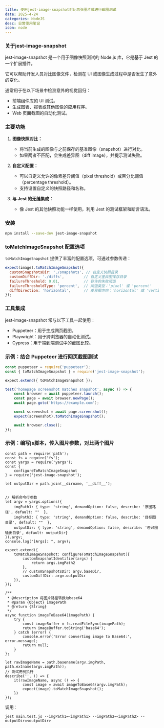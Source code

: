 ```yaml
---
title: 使用jest-image-snapshot对比两张图片或进行截图测试
date: 2025-4-24
categories: NodeJS
desc: 日常使用笔记
icon: node
---
```


### 关于jest-image-snapshot

jest-image-snapshot 是一个用于图像快照测试的 Node.js 库，它是基于 Jest 的一个扩展插件。

它可以帮助开发人员对比图像文件，检测在 UI 或图像生成过程中是否发生了意外的变化。

通常用于在以下场景中检测意外的视觉回归：

- 前端组件库的 UI 测试。
- 生成图表、报表或其他图像的应用程序。
- Web 页面截图的自动化测试。

### 主要功能

1. **图像快照对比：**
   - 将当前生成的图像与之前保存的基准图像（snapshot）进行对比。
   - 如果两者不匹配，会生成差异图（diff image），并提示测试失败。

2. **自定义配置：**
   - 可以自定义允许的像素差异阈值（pixel threshold）或百分比阈值（percentage threshold）。
   - 支持设置自定义的快照路径和名称。

3. **与 Jest 的无缝集成：**
   - 像 Jest 的其他快照功能一样使用，利用 Jest 的测试框架和断言语法。

### 安装

```bash
npm install --save-dev jest-image-snapshot
```

### toMatchImageSnapshot 配置选项

`toMatchImageSnapshot` 提供了丰富的配置选项，可通过参数传递：

```javascript
expect(image).toMatchImageSnapshot({
  customSnapshotsDir: './snapshots', // 自定义快照目录
  customDiffDir: './diffs',         // 自定义差异图保存目录
  failureThreshold: 0.01,           // 容许的失败阈值
  failureThresholdType: 'percent',  // 阈值类型：'pixel' 或 'percent'
  diffDirection: 'horizontal',      // 差异图方向：'horizontal' 或 'vertical'
});
```

### 工具集成

jest-image-snapshot 常与以下工具一起使用：

- Puppeteer：用于生成网页截图。
- Playwright：用于跨浏览器的自动化测试。
- Cypress：用于端到端测试中的截图比较。

### 示例：结合 Puppeteer 进行网页截图测试

```javascript
const puppeteer = require('puppeteer');
const { toMatchImageSnapshot } = require('jest-image-snapshot');

expect.extend({ toMatchImageSnapshot });

test('homepage screenshot matches snapshot', async () => {
    const browser = await puppeteer.launch();
    const page = await browser.newPage();
    await page.goto('https://example.com');

    const screenshot = await page.screenshot();
    expect(screenshot).toMatchImageSnapshot();

    await browser.close();
});
```


### 示例：编写js脚本，传入图片参数，对比两个图片

```
const path = require('path');
const fs = require('fs');
const yargs = require('yargs');
const {
    configureToMatchImageSnapshot
} = require('jest-image-snapshot');

let outputDir = path.join(__dirname, '__diff__');


// 解析命令行参数
let argv = yargs.options({
    imgPath1: { type: 'string', demandOption: false, describe: '原图路径', default: ""  },
    imgPath2: { type: 'string', demandOption: false, describe: '目标图目录', default: ""  },
    outputDir: { type: 'string', demandOption: false, describe: '差异图输出目录', default: outputDir}
}).argv;
console.log("[Args]: ", argv);

expect.extend({
    toMatchImageSnapshot: configureToMatchImageSnapshot({
        customSnapshotIdentifier(args) {
            return args.imgPath2
        },
        // customSnapshotsDir: argv.baseDir,
        customDiffDir: argv.outputDir
    }),
});

/**
 * @description 将图片路径转换为base64
 * @param {Object} imagePath
 * @return {String}
 */
async function imageToBase64(imagePath) {
    try {
        const imageBuffer = fs.readFileSync(imagePath);
        return imageBuffer.toString('base64');
    } catch (error) {
        console.error('Error converting image to Base64:', error.message);
        return null;
    }
};

let rawImageName = path.basename(argv.imgPath, path.extname(argv.imgPath));
// 测试用例执行
describe('', () => {
    it(rawImageName, async () => {
        const image = await imageToBase64(argv.imgPath);
        expect(image).toMatchImageSnapshot();
    })
});
```


调用：

```shell
jest main.test.js --imgPath1=<imgPath1> --imgPath2=<imgPath2> --outputDir=<outputDir>
```